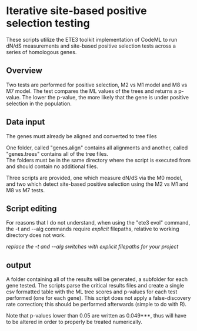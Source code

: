 # Iterative site-based positive selection testing

These scripts utilize the ETE3 toolkit implementation of CodeML to run dN/dS measurements and site-based
positive selection tests across a series of homologous genes.

## Overview

Two tests are performed for positive selection, M2 vs M1 model and M8 vs M7 model.  The test compares the ML values of the trees and returns a p-value.  The lower the p-value, the more likely that the gene is under positive selection in the population.  

## Data input

The genes must already be aligned and converted to tree files

One folder, called "genes.align" contains all alignments and another, called "genes.trees" contains all of the tree files.  
The folders must be in the same directory where the script is executed from and should contain no additional files.

Three scripts are provided, one which measure dN/dS via the M0 model, and two which detect site-based positive selection
using the M2 vs M1 and M8 vs M7 tests.  

## Script editing

For reasons that I do not understand, when using the "ete3 evol" command, the -t and --alg commands require *explicit* filepaths, relative to working directory does not work.

*replace the -t and --alg switches with explicit filepaths for your project*

## output

A folder containing all of the results will be generated, a subfolder for each gene tested.  The scripts parse the critical results files and create a single csv formatted table with the ML tree scores and p-values for each test performed (one for each gene).  This script does not apply a false-discovery rate correction; this should be performed afterwards (simple to do with R).

Note that p-values lower than 0.05 are written as 0.049\*\*\*, thus will have to be altered in order to properly be treated numerically.
